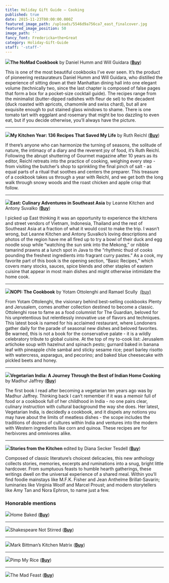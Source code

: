 ```yaml
---
title: Holiday Gift Guide — Cooking
published: true
date: 2015-11-23T00:00:00.000Z
featured_image_path: /uploads/5546d9a756ca7_east_finalcover.jpg
featured_image_position: 50
image_path: ''
fancy_font: Fredericka+the+Great
category: Holiday-Gift-Guide
staff: '-staff-'
---
```


**![](/uploads/versions/9781607748229---x----306-400x---.jpg)The NoMad Cookbook** by Daniel Humm and Will Guidara (**[Buy](9781607748229)**)

This is one of the most beautiful cookbooks I’ve ever seen. It’s the product of pioneering restaurateurs Daniel Humm and Will Guidara, who distilled the experience of sitting down at their Manhattan dining hall into one elegant volume (technically two, since the last chapter is composed of false pages that form a box for a pocket-size cocktail guide). The recipes range from the minimalist (butter-dipped radishes with fleur de sel) to the decadent (duck roasted with apricots, chamomile and swiss chard), but all are exquisite enough to put stained glass windows to shame. There is one tomato tart with eggplant and rosemary that might be too dazzling to even eat, but if you decide otherwise, you’ll always have the picture.

---

**![](/uploads/versions/9781400069989---x----283-400x---.jpg)My Kitchen Year: 136 Recipes That Saved My Life** by Ruth Reichl ([**Buy**](9781400069989))

If there’s anyone who can harmonize the turning of seasons, the solitude of nature, the intimacy of a diary and the reverent joy of food, it’s Ruth Reichl. Following the abrupt shuttering of Gourmet magazine after 10 years as its editor, Reichl retreats into the practice of cooking, weighing every step - from visiting the butcher’s shop to sprinkling the final pinch of salt - as equal parts of a ritual that soothes and centers the preparer. This treasure of a cookbook takes us through a year with Reichl, and we get both the long walk through snowy woods and the roast chicken and apple crisp that follow.

---

**![](/uploads/versions/9781742709161---x----319-400x---.jpg)East: Culinary Adventures in Southeast Asia** by Leanne Kitchen and Antony Suvalko ([**Buy**](9781742709161))

I picked up East thinking it was an opportunity to experience the kitchens and street vendors of Vietnam, Indonesia, Thailand and the rest of Southeast Asia at a fraction of what it would cost to make the trip. I wasn’t wrong, but Leanne Kitchen and Antony Suvalko’s loving descriptions and photos of the region have me all fired up to try a bowl of their duck and egg noodle soup while “watching the sun sink into the Mekong,” or nibble tamarind prawns at a lunch spot in Java to the “rhythmic thud of cooks pounding the freshest ingredients into fragrant curry pastes.” As a cook, my favorite part of this book is the opening section, “Basic Recipes,” which covers many stocks, sauces, spice blends and other staples of eastern cuisine that appear in most main dishes and might otherwise intimidate the home cook.

---

**![](/uploads/versions/9781607746232---x----291-400x---.jpg)NOPI: The Cookbook** by Yotam Ottolenghi and Ramael Scully  [(buy)](97816077463232)

From Yotam Ottolenghi, the visionary behind best-selling cookbooks Plenty and Jerusalem, comes another collection destined to become a classic. Ottolenghi rose to fame as a food columnist for The Guardian, beloved for his unpretentious but relentlessly innovative use of flavors and techniques. This latest book is named for his acclaimed restaurant, where Londoners gather daily for the parade of seasonal new dishes and beloved favorites. Be warned, this is not a book for the conservative palate - it is a wildly celebratory tribute to global cuisine. At the top of my to-cook list: Jerusalem artichoke soup with hazelnut and spinach pesto; gurnard baked in banana leaf with pineapple chile sambal and sticky sesame rice; pearl barley risotto with watercress, asparagus, and pecorino; and baked blue cheesecake with pickled beets and honey.

---

**![](/uploads/versions/9781101874868---x----309-400x---.jpg)Vegetarian India: A Journey Through the Best of Indian Home Cooking** by Madhur Jaffrey ([**Buy**](9781101874868))

The first book I read after becoming a vegetarian ten years ago was by Madhur Jaffrey. Thinking back I can’t remember if it was a memoir full of food or a cookbook full of her childhood in India - no one pairs clear, culinary instruction with cultural background the way she does. Her latest, Vegetarian India, is decidedly a cookbook, and it dispels any notions you may have about the limits of meatless dishes - the scope includes the traditions of dozens of cultures within India and ventures into the modern with Western ingredients like corn and quinoa. These recipes are for herbivores and omnivores alike.

---

**![](/uploads/versions/9781101907597---x----255-400x---.jpg)Stories from the Kitchen** edited by Diana Secker Tesdell ([**Buy**](9781101907597))

Composed of classic literature’s choicest delicacies, this new anthology collects stories, memories, excerpts and ruminations into a snug, bright little hardcover. From sumptuous feasts to humble hearth gatherings, these writings dwell on the universal experience of a shared meal. Within you’ll find foodie mainstays like M.F.K. Fisher and Jean Anthelme Brillat-Savarin; luminaries like Virginia Woolf and Marcel Proust; and modern storytellers like Amy Tan and Nora Ephron, to name just a few.

### Honorable mentions

![](/uploads/versions/9781617691676---x----324-400x---.jpg)Home Baked (**[Buy](9781617691676)**)

---

![](/uploads/versions/9780399173004---x----293-400x---.jpg)Shakespeare Not Stirred ([**Buy**](9780399173004))

---

![](/uploads/versions/9780804188012---x----326-400x---.jpg)Mark Bittman’s Kitchen Matrix ([**Buy**](9780804188012))

---

![](/uploads/versions/9781848992788---x----309-400x---.jpg)Pimp My Rice ([**Buy**](9781848992788))

---

![](/uploads/versions/9781631490736---x----305-400x---.jpg)The Mad Feast ([**Buy**](9781631490736))